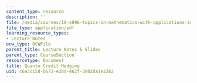 ```yaml
---
content_type: resource
description: ''
file: /media/courses/18-s096-topics-in-mathematics-with-applications-in-finance-fall-2013/c6a3c15db672e2bd462f3002da1e2262_MIT18_S096F13_lecnote23.pdf
file_type: application/pdf
learning_resource_types:
- Lecture Notes
ocw_type: OCWFile
parent_title: Lecture Notes & Slides
parent_type: CourseSection
resourcetype: Document
title: Quanto Credit Hedging
uid: c6a3c15d-b672-e2bd-462f-3002da1e2262
---
```


